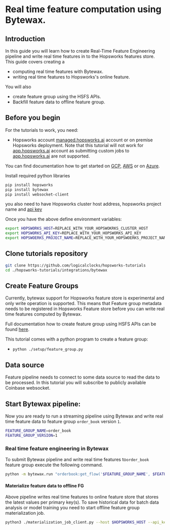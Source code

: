 # Real time feature computation using Bytewax.

## Introduction
In this guide you will learn how to create Real-Time Feature Engineering pipeline and write real time features in to
the Hopsworks features store. This guide covers creating a

- computing real time features with Bytewax.
- writing real time features to Hopsworks's online feature.

You will also
- create feature group using the HSFS APIs.
- Backfill feature data to offline feature group.

## Before you begin
For the tutorials to work, you need:
- Hopsworks account
[managed.hopsworks.ai](https://managed.hopsworks.ai) account or on premise Hopsworks deployment. Note that this tutorial 
will not work for [app.hopsworks.ai](https://app.hopsworks.ai) account as submitting custom jobs to 
[app.hopsworks.ai](https://app.hopsworks.ai) are not supported.

You can find documentation how to get started on [GCP](https://docs.hopsworks.ai/3.1/setup_installation/gcp/getting_started/),
[AWS](https://docs.hopsworks.ai/3.1/setup_installation/aws/getting_started/) or on [Azure](https://docs.hopsworks.ai/3.1/setup_installation/azure/getting_started/).

Install required python libraries 
```bash
pip install hopsworks
pip install bytewax
pip install websocket-client
```

you also need  to have Hopsworks cluster host address, hopsworks project name and 
[api key](https://docs.hopsworks.ai/3.1/user_guides/projects/api_key/create_api_key/)

Once you have the above define environment variables:

```bash
export HOPSWORKS_HOST=REPLACE_WITH_YOUR_HOPSWOKRKS_CLUSTER_HOST
export HOPSWORKS_API_KEY=REPLACE_WITH_YOUR_HOPSWORKS_API_KEY
export HOPSWOERKS_PROJECT_NAME=REPLACE_WITH_YOUR_HOPSWOERKS_PROJECT_NAME
```

## Clone tutorials repository
```bash
git clone https://github.com/logicalclocks/hopsworks-tutorials
cd ./hopsworks-tutorials/integrations/bytewax
```

## Create Feature Groups
Currently, bytewax support for Hopsworks feature store is experimental and only write operation is supported. This means
that Feature group metadata needs to be registered in Hopsworks Feature store before you can write real time features computed
by Bytewax.

Full documentation how to create feature group using HSFS APIs can be found [here](https://docs.hopsworks.ai/3.1/user_guides/fs/feature_group/create/).

This tutorial comes with a python program to create a feature group:
- `python ./setup/feature_group.py`


## Data source
Feature pipeline needs to connect to some data source to read the data to be processed. In this tutorial you will
subscribe to publicly available Coinbase websocket. 

## Start Bytewax pipeline:
Now you are ready to run a streaming pipeline using Bytewax and write real time feature data to feature group 
`order_book` version `1`.

```bash
FEATURE_GROUP_NAME=order_book
FEATURE_GROUP_VERSION=1
```

### Real time feature engineering in Bytewax
To submit Bytewax pipeline and write real time features to`order_book` feature group execute the following command.

```bash
python -m bytewax.run "orderbook:get_flow('$FEATURE_GROUP_NAME', $FEATURE_GROUP_VERSION)" 
```

#### Materialize feature data to offline FG
Above pipeline writes real time features to online feature store that stores the latest values per primary key(s). 
To save historical data for batch data analysis or model training you need to start offline feature group 
materialization job. 

```bash
python3 ./materialization_job_client.py --host $HOPSWORKS_HOST --api_key $HOPSWORKS_API_KEY --project $HOPSWOERKS_PROJECT_NAME --jobname ${FEATURE_GROUP_NAME}_${FEATURE_GROUP_VERSION}_offline_fg_materialization
```